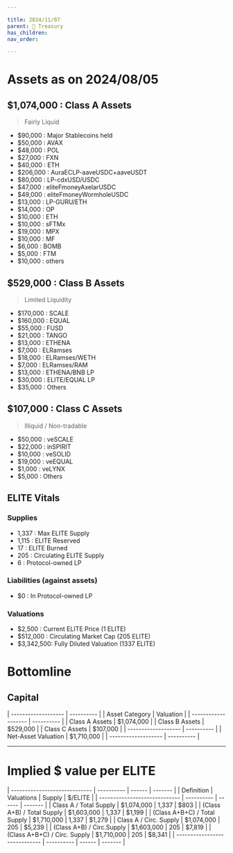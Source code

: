 ```yaml
---

title: 2024/11/07
parent: 👑 Treasury
has_children:
nav_order:

---
```


# Assets as on 2024/08/05
## $1,074,000 : Class A Assets
> Fairly Liquid

- $90,000	: Major Stablecoins held
- $50,000	: AVAX
- $48,000	: POL
- $27,000	: FXN
- $40,000	: ETH
- $206,000	: AuraECLP-aaveUSDC+aaveUSDT
- $80,000	: LP-cdxUSD/USDC
- $47,000	: eliteFmoneyAxelarUSDC
- $49,000	: eliteFmoneyWormholeUSDC
- $13,000	: LP-GURU/ETH
- $14,000	: OP
- $10,000	: ETH
- $10,000	: sFTMx
- $19,000	: MPX
- $10,000	: MF
- $6,000	: BOMB
- $5,000	: FTM
- $10,000	: others

## $529,000 : Class B Assets
> Limited Liquidity

- $170,000	: SCALE
- $160,000	: EQUAL
- $55,000	: FUSD
- $21,000	: TANGO
- $13,000	: ETHENA
- $7,000	: ELRamses
- $18,000	: ELRamses/WETH
- $7,000	: ELRamses/RAM
- $13,000	: ETHENA/BNB LP
- $30,000	: ELITE/EQUAL LP
- $35,000	: Others


## $107,000 : Class C Assets
> Illiquid / Non-tradable

- $50,000	: veSCALE
- $22,000	: inSPIRIT
- $10,000	: veSOLID
- $19,000	: veEQUAL
- $1,000	: veLYNX
- $5,000	: Others

## ELITE Vitals
### Supplies
- 1,337		: Max ELITE Supply
- 1,115		: ELITE Reserved
- 17		: ELITE Burned
- 205		: Circulating ELITE Supply
- 6			: Protocol-owned LP

### Liabilities (against assets)
- $0		: In Protocol-owned LP

### Valuations
- $2,500	: Current ELITE Price (1 ELITE)
- $512,000	: Circulating Market Cap (205 ELITE)
- $3,342,500: Fully Diluted Valuation (1337 ELITE)

# Bottomline
## Capital

| ------------------- | ---------- |
| Asset Category      |  Valuation |
| ------------------- | ---------- |
| Class A Assets      | $1,074,000 |
| Class B Assets      |   $529,000 |
| Class C Assets      |   $107,000 |
| ------------------- | ---------- |
| Net-Asset Valuation | $1,710,000 |
| ------------------- | ---------- |

----

# Implied $ value per ELITE

| ----------------------------- | ---------- | ------ | ------- |
| Definition                    | Valuations | Supply | $/ELITE |
| ----------------------------- | ---------- | ------ | ------- |
| Class A / Total Supply        | $1,074,000 | 1,337  |    $803 |
| (Class A+B) / Total Supply    | $1,603,000 | 1,337  |  $1,199 |
| (Class A+B+C) / Total Supply  | $1,710,000 | 1,337  |  $1,279 |
| Class A / Circ. Supply        | $1,074,000 |   205  |  $5,239 |
| (Class A+B) / Circ.Supply     | $1,603,000 |   205  |  $7,819 |
| (Class A+B+C) / Circ. Supply  | $1,710,000 |   205  |  $8,341 |
| ----------------------------- | ---------- | ------ | ------- |